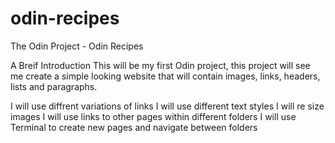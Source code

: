 # odin-recipes
The Odin Project - Odin Recipes

A Breif Introduction
This will be my first Odin project, this project will see me create a simple looking website that will contain images, links, headers, lists and paragraphs.

I will use diffrent variations of links
I will use different text styles
I will re size images
I will use links to other pages within different folders
I will use Terminal to create new pages and navigate between folders
